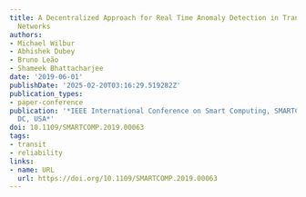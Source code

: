 ```yaml
---
title: A Decentralized Approach for Real Time Anomaly Detection in Transportation
  Networks
authors:
- Michael Wilbur
- Abhishek Dubey
- Bruno Leão
- Shameek Bhattacharjee
date: '2019-06-01'
publishDate: '2025-02-20T03:16:29.519282Z'
publication_types:
- paper-conference
publication: '*IEEE International Conference on Smart Computing, SMARTCOMP 2019, Washington,
  DC, USA*'
doi: 10.1109/SMARTCOMP.2019.00063
tags:
- transit
- reliability
links:
- name: URL
  url: https://doi.org/10.1109/SMARTCOMP.2019.00063
---
```

